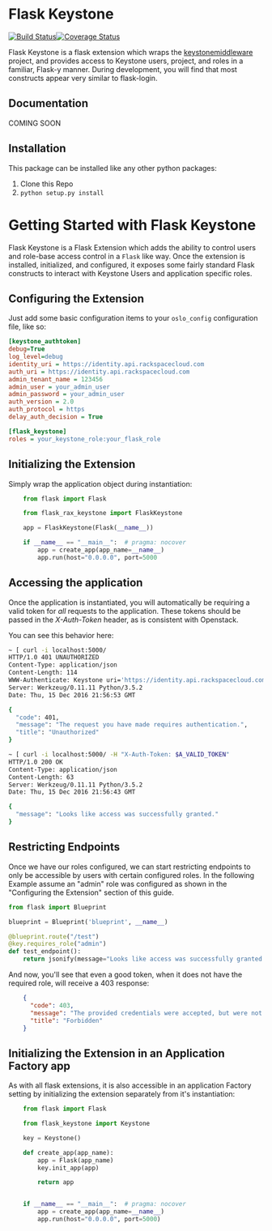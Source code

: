 Flask Keystone
==============

[![Build Status](https://travis-ci.org/Rackspace-DOT/flask_keystone.svg?branch=master)](https://travis-ci.org/Rackspace-DOT/flask_keystone)[![Coverage Status](https://coveralls.io/repos/github/Rackspace-DOT/flask_keystone/badge.svg?branch=master)](https://coveralls.io/github/Rackspace-DOT/flask_keystone?branch=master)

Flask Keystone is a flask extension which wraps the [keystonemiddleware](https://github.com/openstack/keystonemiddleware "KeystoneMiddleware's Github Page") project, and provides access to Keystone
users, project, and roles in a familiar, Flask-y manner. During development, you will find that most constructs appear very similar to flask-login.

Documentation
-------------

COMING SOON

Installation
------------
This package can be installed like any other python packages:
1. Clone this Repo
2. ```python setup.py install```

Getting Started with Flask Keystone
=======================================

Flask Keystone is a Flask Extension which adds the ability to control users and role-base access control in a `Flask` like way. Once the extension is installed, initialized, and configured, it exposes some fairly standard Flask constructs to interact with Keystone Users and application specific roles.

Configuring the Extension
-------------------------

Just add some basic configuration items to your `oslo_config` configuration file, like so:

```ini
[keystone_authtoken]
debug=True
log_level=debug
identity_uri = https://identity.api.rackspacecloud.com
auth_uri = https://identity.api.rackspacecloud.com
admin_tenant_name = 123456
admin_user = your_admin_user
admin_password = your_admin_user
auth_version = 2.0
auth_protocol = https
delay_auth_decision = True

[flask_keystone]
roles = your_keystone_role:your_flask_role
```

Initializing the Extension
--------------------------

Simply wrap the application object during instantiation:
```python
    from flask import Flask

    from flask_rax_keystone import FlaskKeystone

    app = FlaskKeystone(Flask(__name__))

    if __name__ == "__main__":  # pragma: nocover
        app = create_app(app_name=__name__)
        app.run(host="0.0.0.0", port=5000
```

Accessing the application
-------------------------

Once the application is instantiated, you will automatically be requiring a valid token for *all* requests to the application. These tokens should be passed in the *X-Auth-Token* header, as is consistent with Openstack.

You can see this behavior here:
```bash
~ [ curl -i localhost:5000/
HTTP/1.0 401 UNAUTHORIZED
Content-Type: application/json
Content-Length: 114
WWW-Authenticate: Keystone uri='https://identity.api.rackspacecloud.com'
Server: Werkzeug/0.11.11 Python/3.5.2
Date: Thu, 15 Dec 2016 21:56:53 GMT

{
  "code": 401,
  "message": "The request you have made requires authentication.",
  "title": "Unauthorized"
}

~ [ curl -i localhost:5000/ -H "X-Auth-Token: $A_VALID_TOKEN"
HTTP/1.0 200 OK
Content-Type: application/json
Content-Length: 63
Server: Werkzeug/0.11.11 Python/3.5.2
Date: Thu, 15 Dec 2016 21:56:43 GMT

{
  "message": "Looks like access was successfully granted."
}
```

Restricting Endpoints
---------------------

Once we have our roles configured, we can start restricting endpoints to only be accessible by users with certain configured roles. In the following Example assume an "admin" role was configured as shown in the "Configuring the Extension" section of this guide.

```python
from flask import Blueprint

blueprint = Blueprint('blueprint', __name__)

@blueprint.route("/test")
@key.requires_role("admin")
def test_endpoint():
    return jsonify(message="Looks like access was successfully granted.")
```

And now, you'll see that even a good token, when it does not have the required role, will receive a 403 response:

```json
    {
      "code": 403,
      "message": "The provided credentials were accepted, but were not sufficient to access this resource.",
      "title": "Forbidden"
    }
```
Initializing the Extension in an Application Factory app
--------------------------------------------------------

As with all flask extensions, it is also accessible in an application Factory setting by initializing the extension separately from it's instantiation:
```python
    from flask import Flask

    from flask_keystone import Keystone

    key = Keystone()

    def create_app(app_name):
        app = Flask(app_name)
        key.init_app(app)

        return app


    if __name__ == "__main__":  # pragma: nocover
        app = create_app(app_name=__name__)
        app.run(host="0.0.0.0", port=5000)
```
